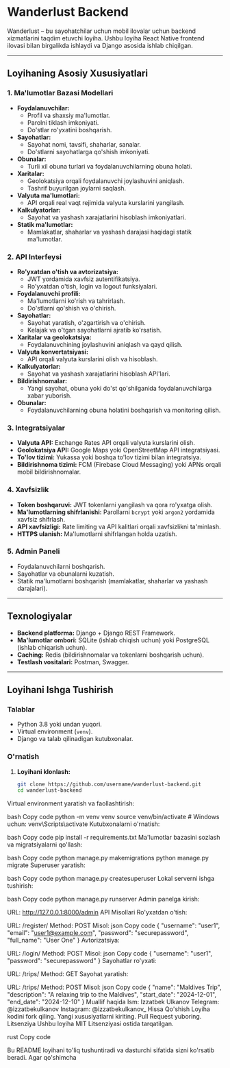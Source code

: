 # Wanderlust Backend

Wanderlust – bu sayohatchilar uchun mobil ilovalar uchun backend xizmatlarini taqdim etuvchi loyiha. Ushbu loyiha React Native frontend ilovasi bilan birgalikda ishlaydi va Django asosida ishlab chiqilgan.

---

## Loyihaning Asosiy Xususiyatlari

### 1. Ma'lumotlar Bazasi Modellari
- **Foydalanuvchilar:**
  - Profil va shaxsiy ma'lumotlar.
  - Parolni tiklash imkoniyati.
  - Do'stlar ro'yxatini boshqarish.
- **Sayohatlar:**
  - Sayohat nomi, tavsifi, shaharlar, sanalar.
  - Do'stlarni sayohatlarga qo'shish imkoniyati.
- **Obunalar:**
  - Turli xil obuna turlari va foydalanuvchilarning obuna holati.
- **Xaritalar:**
  - Geolokatsiya orqali foydalanuvchi joylashuvini aniqlash.
  - Tashrif buyurilgan joylarni saqlash.
- **Valyuta ma'lumotlari:**
  - API orqali real vaqt rejimida valyuta kurslarini yangilash.
- **Kalkulyatorlar:**
  - Sayohat va yashash xarajatlarini hisoblash imkoniyatlari.
- **Statik ma'lumotlar:**
  - Mamlakatlar, shaharlar va yashash darajasi haqidagi statik ma'lumotlar.

### 2. API Interfeysi
- **Ro'yxatdan o'tish va avtorizatsiya:**
  - JWT yordamida xavfsiz autentifikatsiya.
  - Ro'yxatdan o'tish, login va logout funksiyalari.
- **Foydalanuvchi profili:**
  - Ma'lumotlarni ko'rish va tahrirlash.
  - Do'stlarni qo'shish va o'chirish.
- **Sayohatlar:**
  - Sayohat yaratish, o'zgartirish va o'chirish.
  - Kelajak va o'tgan sayohatlarni ajratib ko'rsatish.
- **Xaritalar va geolokatsiya:**
  - Foydalanuvchining joylashuvini aniqlash va qayd qilish.
- **Valyuta konvertatsiyasi:**
  - API orqali valyuta kurslarini olish va hisoblash.
- **Kalkulyatorlar:**
  - Sayohat va yashash xarajatlarini hisoblash API'lari.
- **Bildirishnomalar:**
  - Yangi sayohat, obuna yoki do'st qo'shilganida foydalanuvchilarga xabar yuborish.
- **Obunalar:**
  - Foydalanuvchilarning obuna holatini boshqarish va monitoring qilish.

### 3. Integratsiyalar
- **Valyuta API:** Exchange Rates API orqali valyuta kurslarini olish.
- **Geolokatsiya API:** Google Maps yoki OpenStreetMap API integratsiyasi.
- **To'lov tizimi:** Yukassa yoki boshqa to'lov tizimi bilan integratsiya.
- **Bildirishnoma tizimi:** FCM (Firebase Cloud Messaging) yoki APNs orqali mobil bildirishnomalar.

### 4. Xavfsizlik
- **Token boshqaruvi:** JWT tokenlarni yangilash va qora ro'yxatga olish.
- **Ma'lumotlarning shifrlanishi:** Parollarni `bcrypt` yoki `argon2` yordamida xavfsiz shifrlash.
- **API xavfsizligi:** Rate limiting va API kalitlari orqali xavfsizlikni ta'minlash.
- **HTTPS ulanish:** Ma'lumotlarni shifrlangan holda uzatish.

### 5. Admin Paneli
- Foydalanuvchilarni boshqarish.
- Sayohatlar va obunalarni kuzatish.
- Statik ma'lumotlarni boshqarish (mamlakatlar, shaharlar va yashash darajalari).

---

## Texnologiyalar
- **Backend platforma:** Django + Django REST Framework.
- **Ma'lumotlar ombori:** SQLite (ishlab chiqish uchun) yoki PostgreSQL (ishlab chiqarish uchun).
- **Caching:** Redis (bildirishnomalar va tokenlarni boshqarish uchun).
- **Testlash vositalari:** Postman, Swagger.

---

## Loyihani Ishga Tushirish

### Talablar
- Python 3.8 yoki undan yuqori.
- Virtual environment (`venv`).
- Django va talab qilinadigan kutubxonalar.

### O'rnatish
1. **Loyihani klonlash:**
   ```bash
   git clone https://github.com/username/wanderlust-backend.git
   cd wanderlust-backend
Virtual environment yaratish va faollashtirish:

bash
Copy code
python -m venv venv
source venv/bin/activate  # Windows uchun: venv\Scripts\activate
Kutubxonalarni o'rnatish:

bash
Copy code
pip install -r requirements.txt
Ma'lumotlar bazasini sozlash va migratsiyalarni qo'llash:

bash
Copy code
python manage.py makemigrations
python manage.py migrate
Superuser yaratish:

bash
Copy code
python manage.py createsuperuser
Lokal serverni ishga tushirish:

bash
Copy code
python manage.py runserver
Admin panelga kirish:

URL: http://127.0.0.1:8000/admin
API Misollari
Ro'yxatdan o'tish:

URL: /register/
Method: POST
Misol:
json
Copy code
{
  "username": "user1",
  "email": "user1@example.com",
  "password": "securepassword",
  "full_name": "User One"
}
Avtorizatsiya:

URL: /login/
Method: POST
Misol:
json
Copy code
{
  "username": "user1",
  "password": "securepassword"
}
Sayohatlar ro'yxati:

URL: /trips/
Method: GET
Sayohat yaratish:

URL: /trips/
Method: POST
Misol:
json
Copy code
{
  "name": "Maldives Trip",
  "description": "A relaxing trip to the Maldives",
  "start_date": "2024-12-01",
  "end_date": "2024-12-10"
}
Muallif haqida
Ism: Izzatbek Ulkanov
Telegram: @izzatbekulkanov
Instagram: @izzatbekulkanov_
Hissa Qo'shish
Loyiha kodini fork qiling.
Yangi xususiyatlarni kiriting.
Pull Request yuboring.
Litsenziya
Ushbu loyiha MIT Litsenziyasi ostida tarqatilgan.

rust
Copy code

Bu README loyihani to'liq tushuntiradi va dasturchi sifatida sizni ko'rsatib beradi. Agar qo'shimcha 
